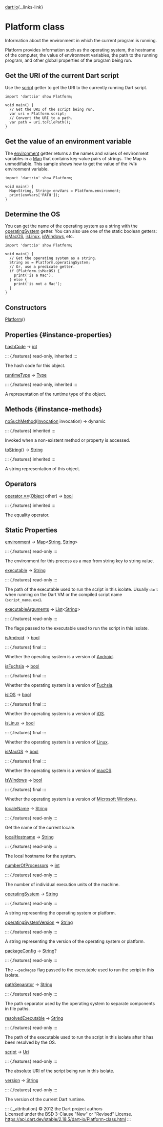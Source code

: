 [dart:io](../dart-io/dart-io-library){._links-link}

Platform class
==============

Information about the environment in which the current program is
running.

Platform provides information such as the operating system, the hostname
of the computer, the value of environment variables, the path to the
running program, and other global properties of the program being run.

Get the URI of the current Dart script
--------------------------------------

Use the [script](platform/script) getter to get the URI to the currently
running Dart script.

``` {.language-dart data-language="dart"}
import 'dart:io' show Platform;

void main() {
  // Get the URI of the script being run.
  var uri = Platform.script;
  // Convert the URI to a path.
  var path = uri.toFilePath();
}
```

Get the value of an environment variable
----------------------------------------

The [environment](platform/environment) getter returns a the names and
values of environment variables in a [Map](../dart-core/map-class) that
contains key-value pairs of strings. The Map is unmodifiable. This
sample shows how to get the value of the `PATH` environment variable.

``` {.language-dart data-language="dart"}
import 'dart:io' show Platform;

void main() {
  Map<String, String> envVars = Platform.environment;
  print(envVars['PATH']);
}
```

Determine the OS
----------------

You can get the name of the operating system as a string with the
[operatingSystem](platform/operatingsystem) getter. You can also use one
of the static boolean getters: [isMacOS](platform/ismacos),
[isLinux](platform/islinux), [isWindows](platform/iswindows), etc.

``` {.language-dart data-language="dart"}
import 'dart:io' show Platform;

void main() {
  // Get the operating system as a string.
  String os = Platform.operatingSystem;
  // Or, use a predicate getter.
  if (Platform.isMacOS) {
    print('is a Mac');
  } else {
    print('is not a Mac');
  }
}
```

Constructors
------------

[Platform](platform/platform)()

Properties {#instance-properties}
----------

[hashCode](../dart-core/object/hashcode) → [int](../dart-core/int-class)

::: {.features}
read-only, inherited
:::

The hash code for this object.

[runtimeType](../dart-core/object/runtimetype) →
[Type](../dart-core/type-class)

::: {.features}
read-only, inherited
:::

A representation of the runtime type of the object.

Methods {#instance-methods}
-------

[noSuchMethod](../dart-core/object/nosuchmethod)([Invocation](../dart-core/invocation-class)
invocation) → dynamic

::: {.features}
inherited
:::

Invoked when a non-existent method or property is accessed.

[toString](../dart-core/object/tostring)() →
[String](../dart-core/string-class)

::: {.features}
inherited
:::

A string representation of this object.

Operators
---------

[operator
==](../dart-core/object/operator_equals)([Object](../dart-core/object-class)
other) → [bool](../dart-core/bool-class)

::: {.features}
inherited
:::

The equality operator.

Static Properties
-----------------

[environment](platform/environment) →
[Map](../dart-core/map-class)\<[String](../dart-core/string-class),
[String](../dart-core/string-class)\>

::: {.features}
read-only
:::

The environment for this process as a map from string key to string
value.

[executable](platform/executable) → [String](../dart-core/string-class)

::: {.features}
read-only
:::

The path of the executable used to run the script in this isolate.
Usually `dart` when running on the Dart VM or the compiled script name
(`script_name.exe`).

[executableArguments](platform/executablearguments) →
[List](../dart-core/list-class)\<[String](../dart-core/string-class)\>

::: {.features}
read-only
:::

The flags passed to the executable used to run the script in this
isolate.

[isAndroid](platform/isandroid) → [bool](../dart-core/bool-class)

::: {.features}
final
:::

Whether the operating system is a version of
[Android](https://en.wikipedia.org/wiki/Android_%28operating_system%29).

[isFuchsia](platform/isfuchsia) → [bool](../dart-core/bool-class)

::: {.features}
final
:::

Whether the operating system is a version of
[Fuchsia](https://en.wikipedia.org/wiki/Google_Fuchsia).

[isIOS](platform/isios) → [bool](../dart-core/bool-class)

::: {.features}
final
:::

Whether the operating system is a version of
[iOS](https://en.wikipedia.org/wiki/IOS).

[isLinux](platform/islinux) → [bool](../dart-core/bool-class)

::: {.features}
final
:::

Whether the operating system is a version of
[Linux](https://en.wikipedia.org/wiki/Linux).

[isMacOS](platform/ismacos) → [bool](../dart-core/bool-class)

::: {.features}
final
:::

Whether the operating system is a version of
[macOS](https://en.wikipedia.org/wiki/MacOS).

[isWindows](platform/iswindows) → [bool](../dart-core/bool-class)

::: {.features}
final
:::

Whether the operating system is a version of [Microsoft
Windows](https://en.wikipedia.org/wiki/Microsoft_Windows).

[localeName](platform/localename) → [String](../dart-core/string-class)

::: {.features}
read-only
:::

Get the name of the current locale.

[localHostname](platform/localhostname) →
[String](../dart-core/string-class)

::: {.features}
read-only
:::

The local hostname for the system.

[numberOfProcessors](platform/numberofprocessors) →
[int](../dart-core/int-class)

::: {.features}
read-only
:::

The number of individual execution units of the machine.

[operatingSystem](platform/operatingsystem) →
[String](../dart-core/string-class)

::: {.features}
read-only
:::

A string representing the operating system or platform.

[operatingSystemVersion](platform/operatingsystemversion) →
[String](../dart-core/string-class)

::: {.features}
read-only
:::

A string representing the version of the operating system or platform.

[packageConfig](platform/packageconfig) →
[String](../dart-core/string-class)?

::: {.features}
read-only
:::

The `--packages` flag passed to the executable used to run the script in
this isolate.

[pathSeparator](platform/pathseparator) →
[String](../dart-core/string-class)

::: {.features}
read-only
:::

The path separator used by the operating system to separate components
in file paths.

[resolvedExecutable](platform/resolvedexecutable) →
[String](../dart-core/string-class)

::: {.features}
read-only
:::

The path of the executable used to run the script in this isolate after
it has been resolved by the OS.

[script](platform/script) → [Uri](../dart-core/uri-class)

::: {.features}
read-only
:::

The absolute URI of the script being run in this isolate.

[version](platform/version) → [String](../dart-core/string-class)

::: {.features}
read-only
:::

The version of the current Dart runtime.

::: {._attribution}
© 2012 the Dart project authors\
Licensed under the BSD 3-Clause \"New\" or \"Revised\" License.\
<https://api.dart.dev/stable/2.18.5/dart-io/Platform-class.html>
:::
